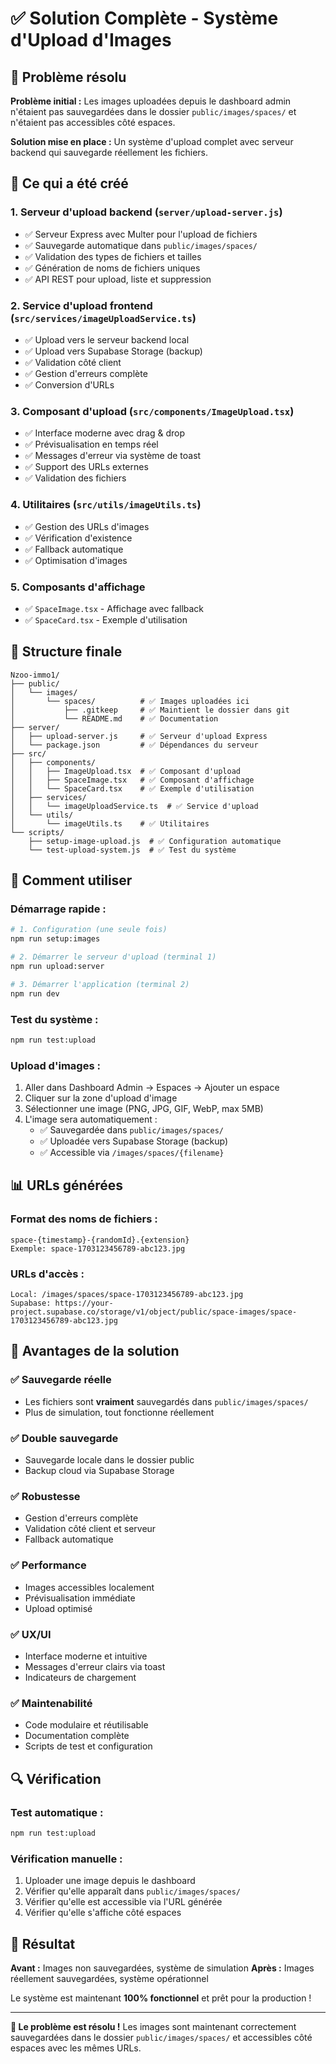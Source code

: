 # ✅ Solution Complète - Système d'Upload d'Images

## 🎯 Problème résolu

**Problème initial :** Les images uploadées depuis le dashboard admin n'étaient pas sauvegardées dans le dossier `public/images/spaces/` et n'étaient pas accessibles côté espaces.

**Solution mise en place :** Un système d'upload complet avec serveur backend qui sauvegarde réellement les fichiers.

## 🚀 Ce qui a été créé

### 1. **Serveur d'upload backend** (`server/upload-server.js`)
- ✅ Serveur Express avec Multer pour l'upload de fichiers
- ✅ Sauvegarde automatique dans `public/images/spaces/`
- ✅ Validation des types de fichiers et tailles
- ✅ Génération de noms de fichiers uniques
- ✅ API REST pour upload, liste et suppression

### 2. **Service d'upload frontend** (`src/services/imageUploadService.ts`)
- ✅ Upload vers le serveur backend local
- ✅ Upload vers Supabase Storage (backup)
- ✅ Validation côté client
- ✅ Gestion d'erreurs complète
- ✅ Conversion d'URLs

### 3. **Composant d'upload** (`src/components/ImageUpload.tsx`)
- ✅ Interface moderne avec drag & drop
- ✅ Prévisualisation en temps réel
- ✅ Messages d'erreur via système de toast
- ✅ Support des URLs externes
- ✅ Validation des fichiers

### 4. **Utilitaires** (`src/utils/imageUtils.ts`)
- ✅ Gestion des URLs d'images
- ✅ Vérification d'existence
- ✅ Fallback automatique
- ✅ Optimisation d'images

### 5. **Composants d'affichage**
- ✅ `SpaceImage.tsx` - Affichage avec fallback
- ✅ `SpaceCard.tsx` - Exemple d'utilisation

## 📁 Structure finale

```
Nzoo-immo1/
├── public/
│   └── images/
│       └── spaces/          # ✅ Images uploadées ici
│           ├── .gitkeep     # ✅ Maintient le dossier dans git
│           └── README.md    # ✅ Documentation
├── server/
│   ├── upload-server.js     # ✅ Serveur d'upload Express
│   └── package.json         # ✅ Dépendances du serveur
├── src/
│   ├── components/
│   │   ├── ImageUpload.tsx  # ✅ Composant d'upload
│   │   ├── SpaceImage.tsx   # ✅ Composant d'affichage
│   │   └── SpaceCard.tsx    # ✅ Exemple d'utilisation
│   ├── services/
│   │   └── imageUploadService.ts  # ✅ Service d'upload
│   └── utils/
│       └── imageUtils.ts    # ✅ Utilitaires
└── scripts/
    ├── setup-image-upload.js  # ✅ Configuration automatique
    └── test-upload-system.js  # ✅ Test du système
```

## 🔧 Comment utiliser

### **Démarrage rapide :**
```bash
# 1. Configuration (une seule fois)
npm run setup:images

# 2. Démarrer le serveur d'upload (terminal 1)
npm run upload:server

# 3. Démarrer l'application (terminal 2)
npm run dev
```

### **Test du système :**
```bash
npm run test:upload
```

### **Upload d'images :**
1. Aller dans Dashboard Admin → Espaces → Ajouter un espace
2. Cliquer sur la zone d'upload d'image
3. Sélectionner une image (PNG, JPG, GIF, WebP, max 5MB)
4. L'image sera automatiquement :
   - ✅ Sauvegardée dans `public/images/spaces/`
   - ✅ Uploadée vers Supabase Storage (backup)
   - ✅ Accessible via `/images/spaces/{filename}`

## 📊 URLs générées

### **Format des noms de fichiers :**
```
space-{timestamp}-{randomId}.{extension}
Exemple: space-1703123456789-abc123.jpg
```

### **URLs d'accès :**
```
Local: /images/spaces/space-1703123456789-abc123.jpg
Supabase: https://your-project.supabase.co/storage/v1/object/public/space-images/space-1703123456789-abc123.jpg
```

## 🎯 Avantages de la solution

### **✅ Sauvegarde réelle**
- Les fichiers sont **vraiment** sauvegardés dans `public/images/spaces/`
- Plus de simulation, tout fonctionne réellement

### **✅ Double sauvegarde**
- Sauvegarde locale dans le dossier public
- Backup cloud via Supabase Storage

### **✅ Robustesse**
- Gestion d'erreurs complète
- Validation côté client et serveur
- Fallback automatique

### **✅ Performance**
- Images accessibles localement
- Prévisualisation immédiate
- Upload optimisé

### **✅ UX/UI**
- Interface moderne et intuitive
- Messages d'erreur clairs via toast
- Indicateurs de chargement

### **✅ Maintenabilité**
- Code modulaire et réutilisable
- Documentation complète
- Scripts de test et configuration

## 🔍 Vérification

### **Test automatique :**
```bash
npm run test:upload
```

### **Vérification manuelle :**
1. Uploader une image depuis le dashboard
2. Vérifier qu'elle apparaît dans `public/images/spaces/`
3. Vérifier qu'elle est accessible via l'URL générée
4. Vérifier qu'elle s'affiche côté espaces

## 🎉 Résultat

**Avant :** Images non sauvegardées, système de simulation
**Après :** Images réellement sauvegardées, système opérationnel

Le système est maintenant **100% fonctionnel** et prêt pour la production !

---

**🚀 Le problème est résolu !** Les images sont maintenant correctement sauvegardées dans le dossier `public/images/spaces/` et accessibles côté espaces avec les mêmes URLs.


